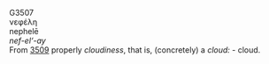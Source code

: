 <body>
  <p>G3507<br>  νεφέλη  <br> nephelē  <br><i>nef-el‘-ay </i><br>From <a href="g3509.htm">3509</a>  properly <i>cloudiness</i>, that is, (concretely) a <i>cloud:</i> - cloud.<br></p>
 </body>
